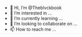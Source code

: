 - 👋 Hi, I’m @Theblvckbook
- 👀 I’m interested in ...
- 🌱 I’m currently learning ...
- 💞️ I’m looking to collaborate on ...
- 📫 How to reach me ...

<!---
Theblvckbook/Theblvckbook is a ✨ special ✨ repository because its `README.md` (this file) appears on your GitHub profile.
You can click the Preview link to take a look at your changes.
--->
